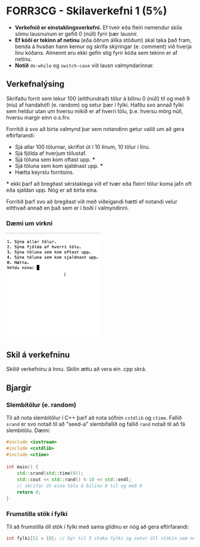 # FORR3CG - Skilaverkefni 1 (5%)

- **Verkefnið er einstaklingsverkefni.** Ef tveir eða fleiri nemendur skila sömu lausnunum er gefið 0 (núll) fyrir þær lausnir.
- **Ef kóði er tekinn af netinu** (eða öðrum álíka stöðum) skal taka það fram, benda á hvaðan hann kemur og skrifa skýringar (e. comment) við hverja línu kóðans. Almennt eru ekki gefin stig fyrir kóða sem tekinn er af netinu.
- **Notið** `do-while` og `switch-case` við lausn valmyndarinnar.

## Verkefnalýsing

Skrifaðu forrit sem tekur 100 (eitthundrað) tölur á bilinu 0 (núll) til og með 9 (níu) af handahófi (e. random) og setur þær í fylki. Hafðu svo annað fylki sem heldur utan um hversu mikið er af hverri tölu, þ.e. hversu mörg núll, hversu margir einn o.s.frv.

Forritið á svo að birta valmynd þar sem notandinn getur valið um að gera eftirfarandi:

- Sjá allar 100 tölurnar, skrifist út í 10 línum, 10 tölur í línu.
- Sjá fjölda af hverjum tölustaf.
- Sjá töluna sem kom oftast upp. __*__
- Sjá töluna sem kom sjaldnast upp. __*__
- Hætta keyrslu forritsins.

__*__ ekki þarf að bregðast sérstaklega við ef tvær eða fleirri tölur koma jafn oft eða sjaldan upp. Nóg er að birta eina.

Forritið þarf svo að bregðast við með viðeigandi hætti ef notandi velur eitthvað annað en það sem er í boði í valmyndinni.

### Dæmi um virkni

<img src="./Skilaverkefni1.gif" width="50%" height="50%">

## Skil á verkefninu

Skilið verkefninu á Innu. Skilin ættu að vera ein .cpp skrá.

## Bjargir

### Slembitölur (e. random)

Til að nota slembitölur í C++ þarf að nota söfnin `cstdlib` og `ctime`. Fallið `srand` er svo notað til að "seed-a" slembifallið og fallið `rand` notað til að fá slembitölu. Dæmi:

```c++
#include <iostream>
#include <cstdlib>
#include <ctime>

int main() {
    std::srand(std::time(0));
    std::cout << std::rand() % 10 << std::endl;
    // skrifar út eina tölu á bilinu 0 til og með 9
    return 0;
}
```

### Frumstilla stök í fylki

Til að frumstilla öll stök í fylki með sama gildinu er nóg að gera eftirfarandi:

```c++
int fylki[5] = {0}; // býr til 5 staka fylki og setur öll stökin sem núll
```
